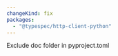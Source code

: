```yaml
---
changeKind: fix
packages:
  - "@typespec/http-client-python"
---
```


Exclude doc folder in pyproject.toml